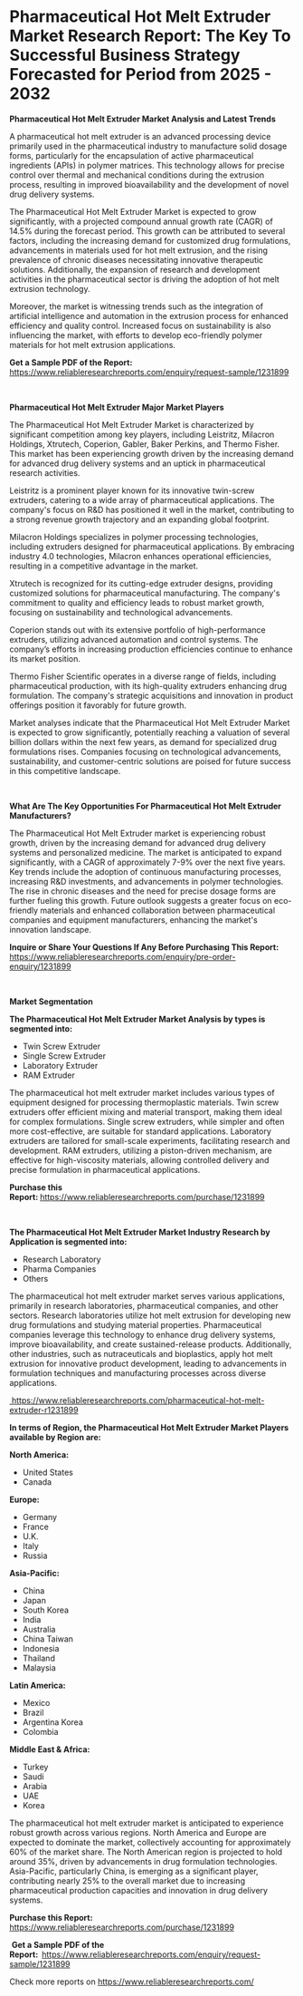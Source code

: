 <p><h1>Pharmaceutical Hot Melt Extruder Market Research Report: The Key To Successful Business Strategy Forecasted for Period from 2025 - 2032</h1></p><p><strong>Pharmaceutical Hot Melt Extruder Market Analysis and Latest Trends</strong></p>
<p><p>A pharmaceutical hot melt extruder is an advanced processing device primarily used in the pharmaceutical industry to manufacture solid dosage forms, particularly for the encapsulation of active pharmaceutical ingredients (APIs) in polymer matrices. This technology allows for precise control over thermal and mechanical conditions during the extrusion process, resulting in improved bioavailability and the development of novel drug delivery systems.</p><p>The Pharmaceutical Hot Melt Extruder Market is expected to grow significantly, with a projected compound annual growth rate (CAGR) of 14.5% during the forecast period. This growth can be attributed to several factors, including the increasing demand for customized drug formulations, advancements in materials used for hot melt extrusion, and the rising prevalence of chronic diseases necessitating innovative therapeutic solutions. Additionally, the expansion of research and development activities in the pharmaceutical sector is driving the adoption of hot melt extrusion technology. </p><p>Moreover, the market is witnessing trends such as the integration of artificial intelligence and automation in the extrusion process for enhanced efficiency and quality control. Increased focus on sustainability is also influencing the market, with efforts to develop eco-friendly polymer materials for hot melt extrusion applications.</p></p>
<p><strong>Get a Sample PDF of the Report:&nbsp;</strong> <a href="https://www.reliableresearchreports.com/enquiry/request-sample/1231899?utm_campaign=37&utm_medium=2&utm_source=Github&utm_content=ia&utm_term=27022025&utm_id=pharmaceutical-hot-melt-extruder">https://www.reliableresearchreports.com/enquiry/request-sample/1231899</a></p>
<p>&nbsp;</p>
<p><strong>Pharmaceutical Hot Melt Extruder Major Market Players</strong></p>
<p><p>The Pharmaceutical Hot Melt Extruder Market is characterized by significant competition among key players, including Leistritz, Milacron Holdings, Xtrutech, Coperion, Gabler, Baker Perkins, and Thermo Fisher. This market has been experiencing growth driven by the increasing demand for advanced drug delivery systems and an uptick in pharmaceutical research activities.</p><p>Leistritz is a prominent player known for its innovative twin-screw extruders, catering to a wide array of pharmaceutical applications. The company's focus on R&D has positioned it well in the market, contributing to a strong revenue growth trajectory and an expanding global footprint.</p><p>Milacron Holdings specializes in polymer processing technologies, including extruders designed for pharmaceutical applications. By embracing industry 4.0 technologies, Milacron enhances operational efficiencies, resulting in a competitive advantage in the market.</p><p>Xtrutech is recognized for its cutting-edge extruder designs, providing customized solutions for pharmaceutical manufacturing. The company's commitment to quality and efficiency leads to robust market growth, focusing on sustainability and technological advancements.</p><p>Coperion stands out with its extensive portfolio of high-performance extruders, utilizing advanced automation and control systems. The company’s efforts in increasing production efficiencies continue to enhance its market position.</p><p>Thermo Fisher Scientific operates in a diverse range of fields, including pharmaceutical production, with its high-quality extruders enhancing drug formulation. The company's strategic acquisitions and innovation in product offerings position it favorably for future growth.</p><p>Market analyses indicate that the Pharmaceutical Hot Melt Extruder Market is expected to grow significantly, potentially reaching a valuation of several billion dollars within the next few years, as demand for specialized drug formulations rises. Companies focusing on technological advancements, sustainability, and customer-centric solutions are poised for future success in this competitive landscape.</p></p>
<p>&nbsp;</p>
<p><strong>What Are The Key Opportunities For Pharmaceutical Hot Melt Extruder Manufacturers?</strong></p>
<p><p>The Pharmaceutical Hot Melt Extruder market is experiencing robust growth, driven by the increasing demand for advanced drug delivery systems and personalized medicine. The market is anticipated to expand significantly, with a CAGR of approximately 7-9% over the next five years. Key trends include the adoption of continuous manufacturing processes, increasing R&D investments, and advancements in polymer technologies. The rise in chronic diseases and the need for precise dosage forms are further fueling this growth. Future outlook suggests a greater focus on eco-friendly materials and enhanced collaboration between pharmaceutical companies and equipment manufacturers, enhancing the market's innovation landscape.</p></p>
<p><strong>Inquire or Share Your Questions If Any Before Purchasing This Report:</strong> <a href="https://www.reliableresearchreports.com/enquiry/pre-order-enquiry/1231899?utm_campaign=37&utm_medium=2&utm_source=Github&utm_content=ia&utm_term=27022025&utm_id=pharmaceutical-hot-melt-extruder">https://www.reliableresearchreports.com/enquiry/pre-order-enquiry/1231899</a></p>
<p>&nbsp;</p>
<p><strong>Market Segmentation</strong></p>
<p><strong>The Pharmaceutical Hot Melt Extruder Market Analysis by types is segmented into:</strong></p>
<p><ul><li>Twin Screw Extruder</li><li>Single Screw Extruder</li><li>Laboratory Extruder</li><li>RAM Extruder</li></ul></p>
<p><p>The pharmaceutical hot melt extruder market includes various types of equipment designed for processing thermoplastic materials. Twin screw extruders offer efficient mixing and material transport, making them ideal for complex formulations. Single screw extruders, while simpler and often more cost-effective, are suitable for standard applications. Laboratory extruders are tailored for small-scale experiments, facilitating research and development. RAM extruders, utilizing a piston-driven mechanism, are effective for high-viscosity materials, allowing controlled delivery and precise formulation in pharmaceutical applications.</p></p>
<p><strong>Purchase this Report:&nbsp;</strong><a href="https://www.reliableresearchreports.com/purchase/1231899?utm_campaign=37&utm_medium=2&utm_source=Github&utm_content=ia&utm_term=27022025&utm_id=pharmaceutical-hot-melt-extruder">https://www.reliableresearchreports.com/purchase/1231899</a></p>
<p>&nbsp;</p>
<p><strong>The Pharmaceutical Hot Melt Extruder Market Industry Research by Application is segmented into:</strong></p>
<p><ul><li>Research Laboratory</li><li>Pharma Companies</li><li>Others</li></ul></p>
<p><p>The pharmaceutical hot melt extruder market serves various applications, primarily in research laboratories, pharmaceutical companies, and other sectors. Research laboratories utilize hot melt extrusion for developing new drug formulations and studying material properties. Pharmaceutical companies leverage this technology to enhance drug delivery systems, improve bioavailability, and create sustained-release products. Additionally, other industries, such as nutraceuticals and bioplastics, apply hot melt extrusion for innovative product development, leading to advancements in formulation techniques and manufacturing processes across diverse applications.</p></p>
<p><a href="https://www.reliableresearchreports.com/pharmaceutical-hot-melt-extruder-r1231899?utm_campaign=37&utm_medium=2&utm_source=Github&utm_content=ia&utm_term=27022025&utm_id=pharmaceutical-hot-melt-extruder">&nbsp;https://www.reliableresearchreports.com/pharmaceutical-hot-melt-extruder-r1231899</a></p>
<p><strong>In terms of Region, the Pharmaceutical Hot Melt Extruder Market Players available by Region are:</strong></p>
<p>
    <p> <strong> North America: </strong>
        <ul>
            <li>United States</li>
            <li>Canada</li>
        </ul>
        </p> 
    <p> <strong> Europe: </strong>
        <ul>
            <li>Germany</li>
            <li>France</li>
            <li>U.K.</li>
            <li>Italy</li>
            <li>Russia</li>
        </ul>
        </p> 
    <p> <strong> Asia-Pacific: </strong>
        <ul>
            <li>China</li>
            <li>Japan</li>
            <li>South Korea</li>
            <li>India</li>
            <li>Australia</li>
            <li>China Taiwan</li>
            <li>Indonesia</li>
            <li>Thailand</li>
            <li>Malaysia</li>
        </ul>
        </p> 
    <p> <strong> Latin America: </strong>
        <ul>
            <li>Mexico</li>
            <li>Brazil</li>
            <li>Argentina Korea</li>
            <li>Colombia</li>
        </ul>
        </p> 
    <p> <strong> Middle East & Africa: </strong>
        <ul>
            <li>Turkey</li>
            <li>Saudi</li>
            <li>Arabia</li>
            <li>UAE</li>
            <li>Korea</li>
        </ul>
    </p>
    </p>
<p><p>The pharmaceutical hot melt extruder market is anticipated to experience robust growth across various regions. North America and Europe are expected to dominate the market, collectively accounting for approximately 60% of the market share. The North American region is projected to hold around 35%, driven by advancements in drug formulation technologies. Asia-Pacific, particularly China, is emerging as a significant player, contributing nearly 25% to the overall market due to increasing pharmaceutical production capacities and innovation in drug delivery systems.</p></p>
<p><strong>Purchase this Report: </strong><a href="https://www.reliableresearchreports.com/purchase/1231899?utm_campaign=37&utm_medium=2&utm_source=Github&utm_content=ia&utm_term=27022025&utm_id=pharmaceutical-hot-melt-extruder">https://www.reliableresearchreports.com/purchase/1231899</a></p>
<p>&nbsp;<strong>Get a Sample PDF of the Report:&nbsp;&nbsp;</strong><a href="https://www.reliableresearchreports.com/enquiry/request-sample/1231899?utm_campaign=37&utm_medium=2&utm_source=Github&utm_content=ia&utm_term=27022025&utm_id=pharmaceutical-hot-melt-extruder">https://www.reliableresearchreports.com/enquiry/request-sample/1231899</a></p>
<p><strong></strong></p>
<p>Check more reports on <a href="https://www.reliableresearchreports.com/?utm_campaign=37&utm_medium=2&utm_source=Github&utm_content=ia&utm_term=27022025&utm_id=pharmaceutical-hot-melt-extruder">https://www.reliableresearchreports.com/</a></p>